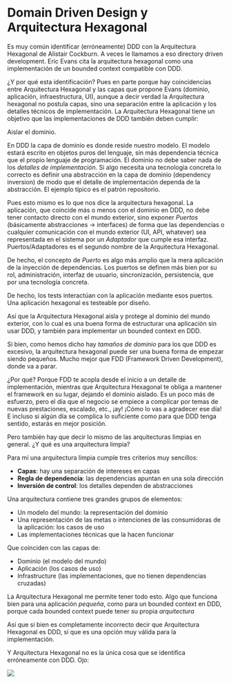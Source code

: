 # Domain Driven Design y Arquitectura Hexagonal

Es muy común identificar (erróneamente) DDD con la Arquitectura Hexagonal de Alistair Cockburn. A veces le llamamos a eso directory driven development. Eric Evans cita la arquitectura hexagonal como una implementación de un bounded context compatible con DDD.

¿Y por qué esta identificación? Pues en parte porque hay coincidencias entre Arquitectura Hexagonal y las capas que propone Evans (dominio, aplicación, infraestructura, UI), aunque a decir verdad la Arquitectura hexagonal no postula capas, sino una separación entre la aplicación y los detalles técnicos de implementación. La Arquitectura Hexagonal tiene un objetivo que las implementaciones de DDD también deben cumplir:

Aislar el dominio.

En DDD la capa de dominio es donde reside nuestro modelo. El modelo estará escrito en objetos puros del lenguaje, sin más dependencia técnica que el propio lenguaje de programación. El dominio no debe saber nada de los _detalles de implementación_. Si algo necesita una tecnología concreta lo correcto es definir una abstracción en la capa de dominio (dependency inversion) de modo que el detalle de implementación dependa de la abstracción. El ejemplo típico es el patrón repositorio.

Pues esto mismo es lo que nos dice la arquitectura hexagonal. La aplicación, que coincide más o menos con el dominio en DDD, no debe tener contacto directo con el mundo exterior, sino exponer _Puertos_ (básicamente abstracciones -> interfaces) de forma que las dependencias o cualquier comunicación con el mundo exterior (UI, API, whatever) sea representada en el sistema por un _Adaptador_ que cumple esa interfaz. Puertos/Adaptadores es el segundo nombre de la Arquitectura Hexagonal.

De hecho, el concepto de _Puerto_ es algo más amplio que la mera aplicación de la inyección de dependencias. Los puertos se definen más bien por su rol, administración, interfaz de usuario, sincronización, persistencia, que por una tecnología concreta.

De hecho, los tests interactúan con la aplicación mediante esos puertos. Una aplicación hexagonal es testeable por diseño.

Así que la Arquitectura Hexagonal aísla y protege al dominio del mundo exterior, con lo cual es una buena forma de estructurar una aplicación sin usar DDD, y también para implementar un bounded context en DDD.

Si bien, como hemos dicho hay _tamaños de dominio_ para los que DDD es excesivo, la arquitectura hexagonal puede ser una buena forma de empezar siendo pequeños. Mucho mejor que FDD (Framework Driven Development), donde va a parar.

¿Por qué? Porque FDD te acopla desde el inicio a un detalle de implementación, mientras que Arquitectura Hexagonal te obliga a mantener el framework en su lugar, dejando el dominio aislado. Es un poco más de esfuerzo, pero el día que el negocio se empiece a complicar por temas de nuevas prestaciones, escalado, etc., ¡ay! ¡Cómo lo vas a agradecer ese día! E incluso si algún día se complica lo suficiente como para que DDD tenga sentido, estarás en mejor posición.

Pero también hay que decir lo mismo de las arquitecturas limpias en general. ¿Y qué es una arquitectura limpia?

Para mí una arquitectura limpia cumple tres criterios muy sencillos:

* **Capas**: hay una separación de intereses en capas
* **Regla de dependencia**: las dependencias apuntan en una sola dirección
* **Inversión de control**: los detalles dependen de abstracciones

Una arquitectura contiene tres grandes grupos de elementos:

* Un modelo del mundo: la representación del dominio
* Una representación de las metas o intenciones de las consumidoras de la aplicación: los casos de uso
* Las implementaciones técnicas que la hacen funcionar

Que coinciden con las capas de:

* Dominio (el modelo del mundo)
* Aplicación (los casos de uso)
* Infrastructure (las implementaciones, que no tienen dependencias cruzadas)

La Arquitectura Hexagonal me permite tener todo esto. Algo que funciona bien para una aplicación _pequeña_, como para un bounded context en DDD, porque cada bounded context puede tener su propia _arquitectura_

Así que si bien es completamente incorrecto decir que Arquitectura Hexagonal es DDD, sí que es una opción muy válida para la implementación.

Y Arquitectura Hexagonal no es la única cosa que se identifica erróneamente con DDD. Ojo:

![](images/ddd-is-not-what-they-said.png)